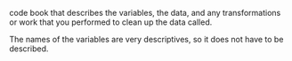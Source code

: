  code book that describes the variables, the data, and any transformations or work that you performed to clean up the data called.
 
 The names of the variables are very descriptives, so it does not have to be described.
 
